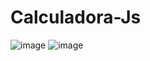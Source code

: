 ﻿# Calculadora-Js
![image](https://github.com/JuanM-DS/Calculadora-Js/assets/134169700/3f28e598-30e1-4989-95cd-1e20a6e73914)
![image](https://github.com/JuanM-DS/Calculadora-Js/assets/134169700/ede3cad4-14e7-4a07-acdc-dfdc738a19ed)
